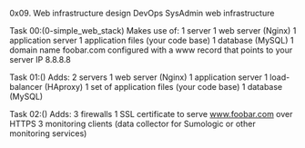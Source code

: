 0x09. Web infrastructure design
DevOps
SysAdmin
web infrastructure

Task 00:(0-simple_web_stack)
Makes use of:
1 server
1 web server (Nginx)
1 application server
1 application files (your code base)
1 database (MySQL)
1 domain name foobar.com configured with a www record that points to your server IP 8.8.8.8


Task 01:()
Adds:
2 servers
1 web server (Nginx)
1 application server
1 load-balancer (HAproxy)
1 set of application files (your code base)
1 database (MySQL)

Task 02:()
Adds:
3 firewalls
1 SSL certificate to serve www.foobar.com over HTTPS
3 monitoring clients (data collector for Sumologic or other monitoring services)
